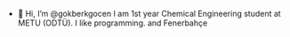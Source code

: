 - 👋 Hi, I’m @gokberkgocen
I am 1st year Chemical Engineering student at METU (ODTÜ).
I like programming. and Fenerbahçe
